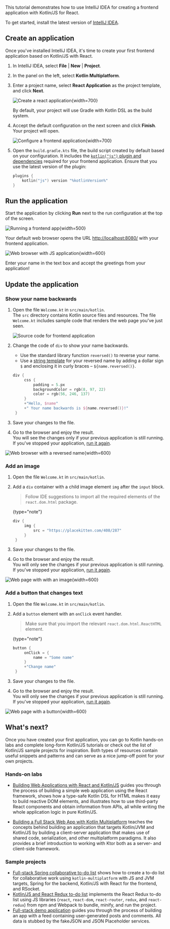 [//]: # (title: Get started with Kotlin/JS for React)

This tutorial demonstrates how to use IntelliJ IDEA for creating a frontend application with Kotlin/JS for React.

To get started, install the latest version of [IntelliJ IDEA](https://www.jetbrains.com/idea/download/index.html).

## Create an application 

Once you've installed IntelliJ IDEA, it's time to create your first frontend application based on Kotlin/JS with React.

1. In IntelliJ IDEA, select **File** | **New** | **Project**.
2. In the panel on the left, select **Kotlin Multiplatform**.
3. Enter a project name, select **React Application** as the project template, and click **Next**.
   
    ![Create a react application](js-new-project-1.png){width=700}
    
    By default, your project will use Gradle with Kotlin DSL as the build system.

4. Accept the default configuration on the next screen and click **Finish**. Your project will open.
  
    ![Configure a frontend application](js-new-project-2.png){width=700}

5. Open the `build.gradle.kts` file, the build script created by default based on your configuration. It includes
   the [`kotlin("js")` plugin and dependencies](js-project-setup.md) required for your frontend application. Ensure that
   you use the latest version of the plugin:

   ```kotlin
   plugins {
       kotlin("js") version "%kotlinVersion%"
   }
   ```

## Run the application

Start the application by clicking **Run** next to the run configuration at the top of the screen.

![Running a frontend app](js-run-app.png){width=500}

Your default web browser opens the URL [http://localhost:8080/](http://localhost:8080/) with your frontend application.

![Web browser with JS application](js-output-1.png){width=600}

Enter your name in the text box and accept the greetings from your application!

## Update the application

### Show your name backwards

1. Open the file `Welcome.kt` in `src/main/kotlin`.  
    The `src` directory contains Kotlin source files and resources. The file `Welcome.kt` includes sample code that renders 
    the web page you've just seen.
    
    ![Source code for frontend application](js-welcome-kt.png)

2. Change the code of `div` to show your name backwards.  
   
   * Use the standard library function `reversed()` to reverse your name.
   * Use a [string template](basic-types.md#string-templates) for your reversed 
   name by adding a dollar sign `$` and enclosing it in curly braces – `${name.reversed()}`.

   ```kotlin
   div {
        css {
            padding = 5.px
            backgroundColor = rgb(8, 97, 22)
            color = rgb(56, 246, 137)
        }
        +"Hello, $name"
        +" Your name backwards is ${name.reversed()}!"
    }
   ```

3. Save your changes to the file.

4. Go to the browser and enjoy the result.  
    You will see the changes only if your previous application is still running. If you've stopped your application, [run it again](#run-the-application).

![Web browser with a reversed name](js-output-2.png){width=600}

### Add an image

1. Open the file `Welcome.kt` in `src/main/kotlin`.  

2. Add a `div` container with a child image element `img` after the `input` block.  
   
   > Follow IDE suggestions to import all the required elements of the `react.dom.html` package.
   >
   {type="note"}
   
   ```kotlin
   div {
        img {
            src = "https://placekitten.com/408/287"
        }
    }
   ```

3. Save your changes to the file.

4. Go to the browser and enjoy the result.  
    You will only see the changes if your previous application is still running. If you've stopped your application, [run it again](#run-the-application).
   
![Web page with with an image](js-output-3.png){width=600}

### Add a button that changes text

1. Open the file `Welcome.kt` in `src/main/kotlin`.  

2. Add a `button` element with an `onClick` event handler.  
   
   > Make sure that you import the relevant `react.dom.html.ReactHTML` element.
   >
   {type="note"}

   ```kotlin
   button {
        onClick = {
            name = "Some name"
        }
        +"Change name"
    }   
   ```

3. Save your changes to the file.

4. Go to the browser and enjoy the result.  
    You will only see the changes if your previous application is still running. If you've stopped your application, [run it again](#run-the-application).

![Web page with a button](js-output-4.png){width=600}

## What's next?

Once you have created your first application, you can go to Kotlin hands-on labs and complete long-form Kotlin/JS tutorials
or check out the list of Kotlin/JS sample projects for inspiration. Both types of resources contain useful snippets and
patterns and can serve as a nice jump-off point for your own projects.

### Hands-on labs

* [Building Web Applications with React and Kotlin/JS](https://play.kotlinlang.org/hands-on/Building%20Web%20Applications%20with%20React%20and%20Kotlin%20JS/01_Introduction)
guides you through the process of building a simple web application using the React framework, shows how a type-safe Kotlin
DSL for HTML makes it easy to build reactive DOM elements, and illustrates how to use third-party React components and
obtain information from APIs, all while writing the whole application logic in pure Kotlin/JS.

* [Building a Full Stack Web App with Kotlin Multiplatform](https://play.kotlinlang.org/hands-on/Full%20Stack%20Web%20App%20with%20Kotlin%20Multiplatform/01_Introduction)
teaches the concepts behind building an application that targets Kotlin/JVM and Kotlin/JS by building a client-server
application that makes use of shared code, serialization, and other multiplatform paradigms. It also provides a brief
introduction to working with Ktor both as a server- and client-side framework.

### Sample projects

* [Full-stack Spring collaborative to-do list](https://github.com/Kotlin/full-stack-spring-collaborative-todo-list-sample)
shows how to create a to-do list for collaborative work using `kotlin-multiplatform` with JS and JVM targets, Spring
for the backend, Kotlin/JS with React for the frontend, and RSocket.
* [Kotlin/JS and React Redux to-do list](https://github.com/Kotlin/react-redux-js-ir-todo-list-sample) implements
the React Redux to-do list using JS libraries (`react`, `react-dom`, `react-router`, `redux`, and `react-redux`)
from npm and Webpack to bundle, minify, and run the project.
* [Full-stack demo application](https://github.com/Kotlin/full-stack-web-jetbrains-night-sample) guides you through
the process of building an app with a feed containing user-generated posts and comments. All data is stubbed by
the fakeJSON and JSON Placeholder services.